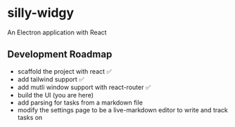 # silly-widgy

An Electron application with React

## Development Roadmap

- scaffold the project with react ✅
- add tailwind support ✅
- add mutli window support with react-router ✅
- build the UI (you are here)
- add parsing for tasks from a markdown file
- modify the settings page to be a live-markdown editor to write and track tasks on
